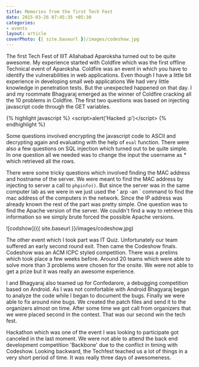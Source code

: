 ```yaml
---
title: Memories from the first Tech Fest
date: 2015-03-26 07:45:35 +05:30
categories:
- events
layout: article
coverPhoto: {{ site.baseurl }}/images/codeshow.jpg
---
```


The first Tech Fest of IIIT Allahabad Aparoksha turned out to be quite awesome. My experience started with Coldfire which was the first offline Technical event of Aparoksha.  Coldfire was an event in which you have to identify the vulnerabilities in web applications. Even though I have a little bit experience in developing small web applications We had very little knowledge in penetration tests. But the unexpected happened on that day. I and my roommate Bhagyaraj emerged as the winner of Coldfire cracking all the 10 problems in Coldfire. The first two questions was based on injecting javascript code through the GET variables.

{% highlight javascript %}
<scr</script>ipt>alert('Hacked :p')</scr</script>ipt>
{% endhighlight %}

Some questions involved encrypting the javascript code to ASCII and decrypting again and evaluating with the help of `eval` function. There were also a few questions on SQL injection which turned out to be quite simple. In one question all we needed was to change the input the username as * which retrieved all the rows.

There were some tricky questions which involved finding the MAC address and hostname of the server. We were meant to find the MAC address by injecting to server a call to `phpinfo()`. But since the server was in the same computer lab as we were in we just used the ' arp -an ` command to find the mac address of the computers in the network. Since the IP address was already known the rest of the part was pretty simple. One question was to find the Apache version of the server. We couldn't find a way to retrieve this information so we simply brute forced the possible Apache versions.

![codshow]({{ site.baseurl }}/images/codeshow.jpg)

The other event which I took part was IT Quiz. Unfortunately our team suffered an early second round exit. Then came the Codeshow finals. Codeshow was an ACM ICPC styled competition. There was a prelims which took place a few weeks before. Around 20 teams which were able to solve more than 3 problems were chosen for the onsite. We were not able to get a prize but it was really an awesome experience.

I and Bhagyaraj also teamed up for Confedarore, a debugging competition based on Android. As I was not comfortable with Android Bhagyaraj began to analyze the code while I began to document the bugs. Finally we were able to fix around nine bugs. We created the patch files and send it to the organizers almost on time. After some time we got call from organizers that we were placed second in the contest. That was our second win the tech fest.

Hackathon which was one of the event I was looking to participate got canceled in the last moment. We were not able to attend the back end development competition 'Backbone' due to the conflict in timing with Codeshow. Looking backward, the Techfest teached us  a lot of things in a very short period of time. It was really three days of awesomeness.



